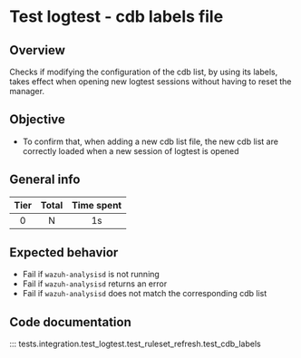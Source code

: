 # Test logtest - cdb labels file

## Overview

Checks if modifying the configuration of the cdb list, by using its labels, takes
effect when opening new logtest sessions without having to reset the manager.

## Objective

- To confirm that, when adding a new cdb list file, the
new cdb list are correctly loaded when a new session of logtest is opened

## General info

|Tier | Total | Time spent |
| :--:| :--:  | :--:       |
| 0   |    N |    1s  |


## Expected behavior

- Fail if `wazuh-analysisd` is not running
- Fail if `wazuh-analysisd` returns an error
- Fail if `wazuh-analysisd` does not match the corresponding cdb list

## Code documentation

::: tests.integration.test_logtest.test_ruleset_refresh.test_cdb_labels